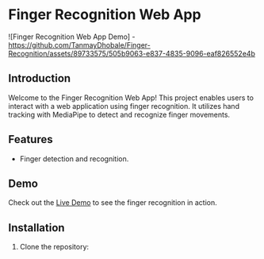 # Finger Recognition Web App

![Finger Recognition Web App Demo] - https://github.com/TanmayDhobale/Finger-Recognition/assets/89733575/505b9063-e837-4835-9096-eaf826552e4b

## Introduction

Welcome to the Finger Recognition Web App! This project enables users to interact with a web application using finger recognition. It utilizes hand tracking with MediaPipe to detect and recognize finger movements.

## Features

- Finger detection and recognition.

## Demo
Check out the [Live Demo](https://tanmaydhobale.github.io/Finger-Recognition/) to see the finger recognition in action.

## Installation

1. Clone the repository:

   ```bash

